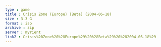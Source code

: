 ```yaml
---
type : game
title : Crisis Zone (Europe) (Beta) (2004-06-18)
size : 3.3 G
format : iso
archive : zip
server : myrient
link2 : Crisis%20Zone%20%28Europe%29%20%28Beta%29%20%282004-06-18%29
---
```

